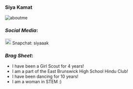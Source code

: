 ### **Siya Kamat** 
![aboutme](https://user-images.githubusercontent.com/106985782/172509746-8f6ff4f8-4755-4a26-bd9f-c7502caf676e.jpg)

### _Social Media_:
<img src="https://user-images.githubusercontent.com/106985782/172659438-336ef6a3-cba8-490a-8b14-286db26640bb.png"  width=20 height=20> Snapchat: siyaaak

### _Brag Sheet_:
- I have been a Girl Scout for 4 years!
- I am a part of the East Brunswick High School Hindu Club!
- I have been dancing for 10 years!
- I am a woman in STEM :)
